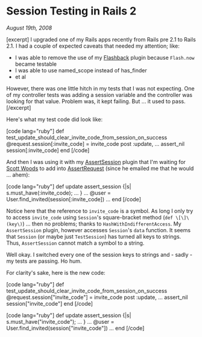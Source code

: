 # Session Testing in Rails 2

<cite>August 19th, 2008</cite>

[excerpt]
I upgraded one of my Rails apps recently from Rails pre 2.1 to Rails 2.1. I had a couple of expected caveats that needed my attention; like:

* I was able to remove the use of my [Flashback](/2008/1/18/flashback-to-flash-now) plugin because `Flash.now` became testable
* I was able to use named\_scope instead of has\_finder
* et al

However, there was one little hitch in my tests that I was not expecting. One of my controller tests was adding a session variable and the controller was looking for that value. Problem was, it kept failing. But ... it used to pass.
[/excerpt]

Here's what my test code did look like:

[code lang="ruby"]
def test_update_should_clear_invite_code_from_session_on_success
  @request.session[:invite_code] = invite_code
  post :update, ...
  assert_nil session[:invite_code]
end
[/code]

And then I was using it with my [AssertSession](/2008/1/9/assertsession) plugin that I'm waiting for [Scott Woods](http://workingwithrails.com/person/5938-scott-woods) to add into [AssertRequest](http://validaterequest.rubyforge.org/) (since he emailed me that he would ... ahem):

[code lang="ruby"]
def update
  assert_session {|s| s.must_have(:invite_code); ... }
  ...
  @user = User.find_invited(session[:invite_code])
  ...
end
[/code]

Notice here that the reference to `invite_code` is a symbol. As long I only try to access `invite_code` using `Session`'s square-bracket method (`def \[\]\(key\)`) ... then no problems; thanks to `HashWithIndifferentAccess`. My `AssertSession` plugin, however accesses `Session`'s `data` function. It seems that `Session` (or maybe just `TestSession`) has turned all keys to strings. Thus, `AssertSession` cannot match a symbol to a string.

Well okay. I switched every one of the session keys to strings and - sadly - my tests are passing. Ho hum.

For clarity's sake, here is the new code:

[code lang="ruby"]
def test_update_should_clear_invite_code_from_session_on_success
  @request.session["invite_code"] = invite_code
  post :update, ...
  assert_nil session["invite_code"]
end
[/code]

[code lang="ruby"]
def update
  assert_session {|s| s.must_have("invite_code"); ... }
  ...
  @user = User.find_invited(session["invite_code"])
  ...
end
[/code]